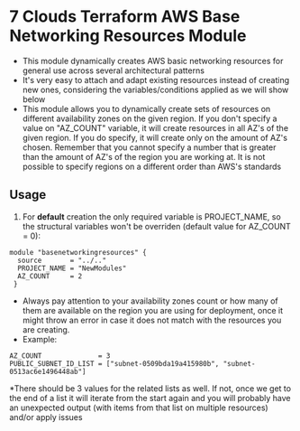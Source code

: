 # 7 Clouds Terraform AWS Base Networking Resources Module

* This module dynamically creates AWS basic networking resources for general use across several architectural patterns
* It's very easy to attach and adapt existing resources instead of creating new ones, considering the variables/conditions applied as we will show below
* This module allows you to dynamically create sets of resources on different availability zones on the given region. If you don't specify a value on "AZ_COUNT" variable, it will create resources in all AZ's of the given region. If you do specify, it will create only on the amount of AZ's chosen. Remember that you cannot specify a number that is greater than the amount of AZ's of the region you are working at. It is not possible to specify regions on a different order than AWS's standards

## Usage

1. For <b>default</b> creation the only required variable is PROJECT_NAME, so the structural variables won't be overriden (default value for AZ_COUNT = 0):

```hcl
module "basenetworkingresources" {
  source       = "../.."
  PROJECT_NAME = "NewModules"
  AZ_COUNT     = 2
 }
```
* Always pay attention to your availability zones count or how many of them are available on the region you are using for deployment, once it might throw an error in case it does not match with the resources you are creating.
* Example: 

```hcl
AZ_COUNT              = 3
PUBLIC_SUBNET_ID_LIST = ["subnet-0509bda19a415980b", "subnet-0513ac6e1496448ab"]
```
*There should be 3 values for the related lists as well. If not, once we get to the end of a list it will iterate from the start again and you will probably have an unexpected output (with items from that list on multiple resources) and/or apply issues